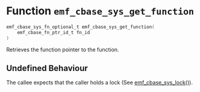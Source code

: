 # Function `emf_cbase_sys_get_function`

```c
emf_cbase_sys_fn_optional_t emf_cbase_sys_get_function(
    emf_cbase_fn_ptr_id_t fn_id
)
```

Retrieves the function pointer to the function.

## Undefined Behaviour

The callee expects that the caller holds a lock (See [emf_cbase_sys_lock()](./fn.emf_cbase_sys_lock.md)).

